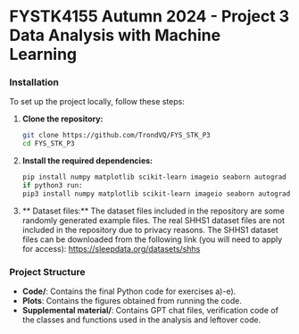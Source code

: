# FYSTK4155 Autumn 2024 - Project 3  Data Analysis with Machine Learning


### Installation
To set up the project locally, follow these steps:

1. **Clone the repository:**
    ```sh
    git clone https://github.com/TrondVQ/FYS_STK_P3
    cd FYS_STK_P3
    ```

2. **Install the required dependencies:**
    ```sh
    pip install numpy matplotlib scikit-learn imageio seaborn autograd
    if python3 run:
    pip3 install numpy matplotlib scikit-learn imageio seaborn autograd
    ```
3. ** Dataset files:**
    The dataset files included in the repository are some randomly generated example files. 
    The real SHHS1 dataset files are not included in the repository due to privacy reasons. The SHHS1 dataset files can be downloaded from the following link (you will need to apply for access):
    https://sleepdata.org/datasets/shhs

### Project Structure
- **Code/**: Contains the final Python code for exercises a)-e).
- **Plots**: Contains the figures obtained from running the code.
- **Supplemental material/**: Contains GPT chat files, verification code of the classes and functions used in the analysis and leftover code.

